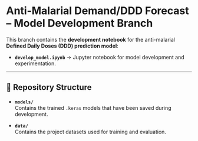 # Anti-Malarial Demand/DDD Forecast – Model Development Branch  

This branch contains the **development notebook** for the anti-malarial **Defined Daily Doses (DDD) prediction model**:  

- **`develop_model.ipynb`** → Jupyter notebook for model development and experimentation.  

---

## 📂 Repository Structure  

- **`models/`**  
  Contains the trained `.keras` models that have been saved during development.  

- **`data/`**  
  Contains the project datasets used for training and evaluation.  
